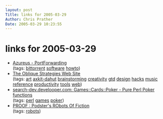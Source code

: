 ```yaml
---
layout: post
Title: links for 2005-03-29  
Author: Chris Prather
Date: 2005-03-29 10:23:55
---
```


# links for 2005-03-29
<ul class="delicious">
	<li>
		<div class="delicious-link"><a href="http://azureus.aelitis.com/wiki/index.php/PortForwarding">Azureus - PortForwarding</a></div>
		<div class="delicious-tags">(tags: <a href="http://del.icio.us/perigrin/bittorrent">bittorrent</a> <a href="http://del.icio.us/perigrin/software">software</a> <a href="http://del.icio.us/perigrin/howto">howto</a>)</div>
	</li>
	<li>
		<div class="delicious-link"><a href="http://www.rtqe.net/ObliqueStrategies/">The Oblique Strategies Web Site</a></div>
		<div class="delicious-tags">(tags: <a href="http://del.icio.us/perigrin/art">art</a> <a href="http://del.icio.us/perigrin/axkit-dahut">axkit-dahut</a> <a href="http://del.icio.us/perigrin/brainstorming">brainstorming</a> <a href="http://del.icio.us/perigrin/creativity">creativity</a> <a href="http://del.icio.us/perigrin/gtd">gtd</a> <a href="http://del.icio.us/perigrin/design">design</a> <a href="http://del.icio.us/perigrin/hacks">hacks</a> <a href="http://del.icio.us/perigrin/music">music</a> <a href="http://del.icio.us/perigrin/reference">reference</a> <a href="http://del.icio.us/perigrin/productivity">productivity</a> <a href="http://del.icio.us/perigrin/tools">tools</a> <a href="http://del.icio.us/perigrin/web">web</a>)</div>
	</li>
	<li>
		<div class="delicious-link"><a href="http://search-dev.develooper.com/~pip/Games-Cards-Poker-1.2.4CCJ12M/Poker.pm">search-dev.develooper.com: Games::Cards::Poker - Pure Perl Poker functions</a></div>
		<div class="delicious-tags">(tags: <a href="http://del.icio.us/perigrin/perl">perl</a> <a href="http://del.icio.us/perigrin/games">games</a> <a href="http://del.icio.us/perigrin/poker">poker</a>)</div>
	</li>
	<li>
		<div class="delicious-link"><a href="http://www.podster.pwp.blueyonder.co.uk/main/proof_main.html">PROOF : Podster's RObots Of Fiction</a></div>
		<div class="delicious-tags">(tags: <a href="http://del.icio.us/perigrin/robots">robots</a>)</div>
	</li>
</ul>

